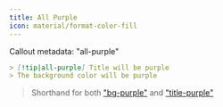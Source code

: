 ```yaml
---
title: All Purple
icon: material/format-color-fill
---
```


Callout metadata: "all-purple"

```md
> [!tip|all-purple] Title will be purple
> The background color will be purple
```

> Shorthand for both ["bg-purple"](../bg-styling/page-4.md) and ["title-purple"](../title-styling/page-4.md)